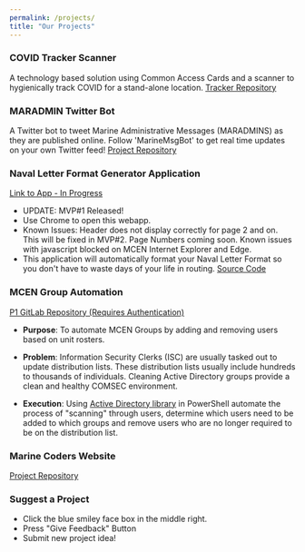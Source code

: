```yaml
---
permalink: /projects/
title: "Our Projects"
---
```


### COVID Tracker Scanner
A technology based solution using Common Access Cards and a scanner to hygienically track COVID for a stand-alone location.
[Tracker Repository](https://github.com/marinecoders/covid_tracker_scanner)

### MARADMIN Twitter Bot
A Twitter bot to tweet Marine Administrative Messages (MARADMINS) as they are published online.  Follow 'MarineMsgBot' to get real time updates on your own Twitter feed!
[Project Repository](https://github.com/marinecoders/maradminsTwitterBot)

### Naval Letter Format Generator Application
[Link to App - In Progress](https://marinecoders.github.io/_pages/naval_letter_js_test.html)
  * UPDATE: MVP#1 Released!
  * Use Chrome to open this webapp.
  * Known Issues: Header does not display correctly for page 2 and on. This will be fixed in MVP#2. Page Numbers coming soon. Known issues with javascript blocked on MCEN Internet Explorer and Edge.
  * This application will automatically format your Naval Letter Format so you don't have to waste days of your life in routing. [Source Code](https://github.com/marinecoders/marinecoders.github.io)


### MCEN Group Automation
[P1 GitLab Repository \(Requires Authentication\)](https://code.il2.dso.mil/marine-coders/mcen-group-automation)
 * **Purpose**: To automate MCEN Groups by adding and removing users based on unit rosters.

 * **Problem**: Information Security Clerks (ISC) are usually tasked out to update distribution lists. These distribution lists usually include hundreds to thousands of individuals. Cleaning Active Directory groups provide a clean and healthy COMSEC environment.

 * **Execution**: Using [Active Directory library](https://docs.microsoft.com/en-us/powershell/module/addsadministration/?view=windowsserver2019-ps) in PowerShell automate the process of "scanning" through users, determine which users need to be added to which groups and remove users who are no longer required to be on the distribution list.

### Marine Coders Website
[Project Repository](https://github.com/marinecoders/marinecoders.github.io)

### Suggest a Project
* Click the blue smiley face box in the middle right.
* Press "Give Feedback" Button
* Submit new project idea!

<script src="https://sak.userreport.com/518be00889324d26a196/launcher.js" async id="userreport-launcher-script"></script>
